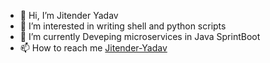 - 👋 Hi, I’m Jitender Yadav
- 👀 I’m interested in writing shell and python scripts
- 🌱 I’m currently Deveping microservices in Java SprintBoot 
- 📫 How to reach me [Jitender-Yadav](https://www.linkedin.com/in/jitender-yadav-9950/)
<!-- 💞️ I’m looking to collaborate on ... --->
<!--(
jitender-ydv/jitender-ydv is a ✨ special ✨ repository because its `README.md` (this file) appears on your GitHub profile.
You can click the Preview link to take a look at your changes.
--->

